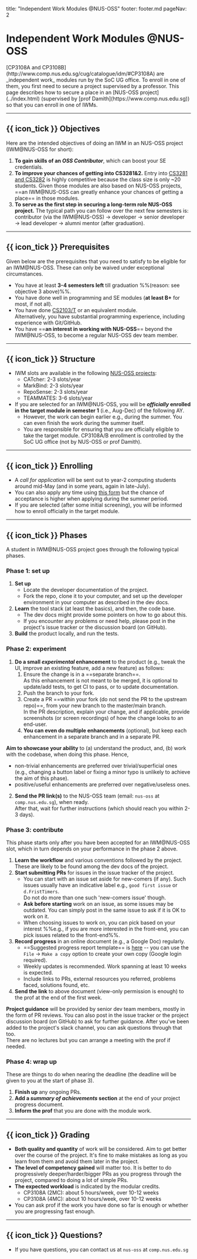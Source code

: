 <frontmatter>
  title: "Independent Work Modules @NUS-OSS"
  footer: footer.md
  pageNav: 2
</frontmatter>

<include src="common.mbdf" />

<h1 class="display-4">Independent Work Modules @NUS-OSS</h1>

<p class="lead"><md>[CP3108A and CP3108B](http://www.comp.nus.edu.sg/cug/catalogue/idm/#CP3108A) are _independent work_ modules run by the SoC UG office. To enroll in one of them, you first need to secure a project supervised by a professor. This page describes how to secure a place in an [NUS-OSS project](../index.html) (supervised by [prof Damith](https://www.comp.nus.edu.sg)) so that you can enroll in one of <tooltip content="Independent Work Modules">IWMs</tooltip>.</md></p>

---

## {{ icon_tick }} Objectives

Here are the intended objectives of doing an IWM in an NUS-OSS project (IWM@NUS-OSS for short):
1. **To gain skills of an _OSS Contributor_**, which can boost your SE credentials.
1. **To improve your chances of getting into CS3281&2.** Entry into [CS3281 and CS3282](https://nus-cs3281.github.io/website/admin/callForApplications.html) is highly competitive because the class size is only ~20 students. Given those modules are also based on NUS-OSS projects, ==an IWM@NUS-OSS can greatly enhance your chances of getting a place== in those modules.
1. **To serve as the first step in securing a long-term role NUS-OSS project.** The typical path you can follow over the next few semesters is: contributor (via the IWM@NUS-OSS) →  developer → senior developer → lead developer → alumni mentor (after graduation).

---

## {{ icon_tick }} Prerequisites

Given below are the prerequisites that you need to satisfy to be eligible for an <tooltip content="Independent Work Module @NUS-OSS">IWM@NUS-OSS</tooltip>. These can only be waived under exceptional circumstances.
* You have at least **3-4 semesters left** till graduation %%(reason: see objective 3 above)%%.
* You have done well in programming and SE modules (**at least B+** for most, if not all).
* You have done [CS2103/T](www.comp.nus.edu.sg/~cs2103) or an equivalent module.<br>
  Alternatively, you have substantial programming experience, including experience with Git/GitHub.
* You have ==**an interest in working with NUS-OSS**== beyond the IWM@NUS-OSS, to become a regular NUS-OSS dev team member.

---

## {{ icon_tick }} Structure

* IWM slots are available in the following [NUS-OSS projects](../index.html#projects):
  * CATcher: 2-3 slots/year
  * MarkBind: 2-3 slots/year
  * RepoSense: 2-3 slots/year
  * TEAMMATES: 3-6 slots/year
* If you are selected for an IWM@NUS-OSS, you will be **_officially_ enrolled in the <tooltip content="i.e., CP3108A/B">target module</tooltip> in semester 1** (i.e., Aug-Dec) of the following AY.
  * However, the work can begin earlier e.g., during the summer. You can even finish the work during the summer itself.
  * You are responsible for ensuring that you are officially eligible to take the target module.
    CP3108A/B enrollment is controlled by the SoC UG office (not by NUS-OSS or prof Damith).

---

## {{ icon_tick }} Enrolling

* A _call for application_ will be sent out to year-2 computing students around mid-May (and in some years, again in late-July).
* You can also apply any time using [this form](https://forms.gle/56mfhBmeksr2hju58) but the chance of acceptance is higher when applying during the summer period.
* If you are selected (after some initial screening), you will be informed how to enroll officially in the target module.

---

## {{ icon_tick }} Phases

A student in IWM@NUS-OSS project goes through the following typical phases.

### Phase 1: set up

1. **Set up**
   * Locate the developer documentation of the project.
   * Fork the repo, clone it to your computer, and set up the developer environment in your computer as described in the dev docs.
1. **Learn** the tool stack (at least the basics), and then, the code base.
   * The dev docs might provide some pointers on how to go about this.
   * If you encounter any problems or need help, please post in the project's issue tracker or the discussion board (on GitHub).
1. **Build** the product locally, and run the tests.

### Phase 2: experiment

1. **Do a small _experimental_ enhancement** to the product (e.g., tweak the UI, improve an existing feature, add a new feature) as follows:
   1. Ensure the change is in a ==separate branch==.<br>
      As this enhancement is not meant to be merged, it is optional to update/add tests, to get CI to pass, or to update documentation.
   1. Push the branch to your fork.
   1. Create a PR ==within your fork <span class="text-danger">(do not send the PR to the upstream repo)</span>==, from your new branch to the master/main branch.<br>
     In the PR description, explain your change, and if applicable, provide screenshots (or screen recordings) of how the change looks to an end-user.
   1. **You can even do multiple enhancements** (optional), but keep each enhancement in a separate branch and  in a separate PR.

<box type="tip" seamless>

**Aim to showcase your ability** to (a) understand the product, and, (b) work with the codebase, when doing this phase. Hence,
  * non-trivial enhancements are preferred over trivial/superficial ones (e.g., changing a button label or fixing a minor typo is unlikely to achieve the aim of this phase).
  * positive/useful enhancements are preferred over <tooltip content="a change that makes the product worse">negative</tooltip>/useless ones.
</box>

2. **Send the PR link(s)** to the NUS-OSS team (email: `nus-oss` at `comp.nus.edu.sg`), when ready.<br>
   After that, wait for further instructions (which should reach you within 2-3 days).

### Phase 3: contribute

This phase starts only after you have been accepted for an IWM@NUS-OSS slot, which in turn depends on your performance in the phase 2 above.

1. **Learn the workflow** and various conventions followed by the project. These are likely to be found among the dev docs of the project.
1. **Start submitting PRs** for issues in the issue tracker of the project.
   * You can start with an issue set aside for new-comers (if any). Such issues usually have an indicative label e.g., `good first issue` or `d.FristTimers`.<br>
   Do not do more than one such 'new-comers issue' though.
   * **Ask before starting** work on an issue, as some issues may be outdated. You can simply post in the same issue to ask if it is OK to work on it.
   * When choosing issues to work on, you can pick based on your interest %%e.g., if you are more interested in the front-end, you can pick issues related to the front-end%%.
1. **Record progress** in an online document (e.g., a Google Doc) regularly.
   * ==Suggested progress report template== is [here](https://docs.google.com/document/d/13C1IRkDGSmfEkQD9RQsJMaE-WU9xCRiedpu8FqdMBNs/edit?usp=sharing)  -- you can use the `File` -> `Make a copy` option to create your own copy (Google login required).
   * Weekly updates is recommended. Work spanning at least 10 weeks is expected.
   * Include links to PRs, external resources you referred, problems faced, solutions found, etc.
1. **Send the link** to above document (view-only permission is enough) to the prof at the end of the first week.

<box type="info" seamless>

**Project guidance** will be provided by senior dev team members, mostly in the form of PR reviews. You can also post in the issue tracker or the project discussion board (on GitHub) to ask for further guidance. After you've been added to the project's slack channel, you can ask questions through that too.<br>
There are no lectures but you can arrange a meeting with the prof if needed.
</box>


### Phase 4: wrap up

These are things to do when nearing the deadline (the deadline will be given to you at the start of phase 3).
1. **Finish up** any ongoing PRs.
1. **Add a _summary of achievements_ section** at the end of your project progress document.
1. **Inform the prof** that you are done with the module work.

---

## {{ icon_tick }} Grading

* **Both quality and quantity** of work will be considered. Aim to get better over the course of the project. It's fine to make mistakes as long as you learn from them and avoid them later in the project.
* **The level of competency gained** will matter too. It is better to do progressively deeper/harder/bigger PRs as you progress through the project, compared to doing a lot of simple PRs.
* **The expected workload** is indicated by the modular credits.
  * CP3108A (2MC): about 5 hours/week, over 10-12 weeks
  * CP3108A (4MC): about 10 hours/week, over 10-12 weeks
* You can ask prof if the work you have done so far is enough or whether you are progressing fast enough.

---

## {{ icon_tick }} Questions?

* If you have questions, you can contact us at `nus-oss` at `comp.nus.edu.sg`